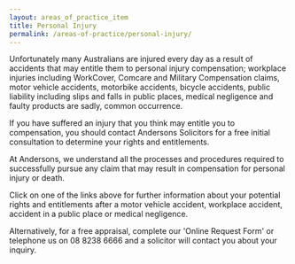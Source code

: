 ```yaml
---
layout: areas_of_practice_item
title: Personal Injury
permalink: /areas-of-practice/personal-injury/
---
```


Unfortunately many Australians are injured every day as a result of accidents that may entitle them to personal injury compensation; workplace injuries including WorkCover, Comcare and Military Compensation claims, motor vehicle accidents, motorbike accidents, bicycle accidents, public liability including slips and falls in public places, medical negligence and faulty products are sadly, common occurrence.

If you have suffered an injury that you think may entitle you to compensation, you should contact Andersons Solicitors for a free initial consultation to determine your rights and entitlements.

At Andersons, we understand all the processes and procedures required to successfully pursue any claim that may result in compensation for personal injury or death.

Click on one of the links above for further information about your potential rights and entitlements after a motor vehicle accident, workplace accident, accident in a public place or medical negligence.

Alternatively, for a free appraisal, complete our 'Online Request Form' or telephone us on 08 8238 6666 and a solicitor will contact you about your inquiry.